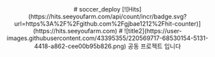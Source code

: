 <div align=center>
# soccer_deploy [![Hits](https://hits.seeyoufarm.com/api/count/incr/badge.svg?url=https%3A%2F%2Fgithub.com%2Fgjbae1212%2Fhit-counter)](https://hits.seeyoufarm.com)
# ![title2](https://user-images.githubusercontent.com/43395355/220569717-68530154-5131-4418-a862-cee00b95b826.png)
공동 프로젝트 입니다
</div>                   
